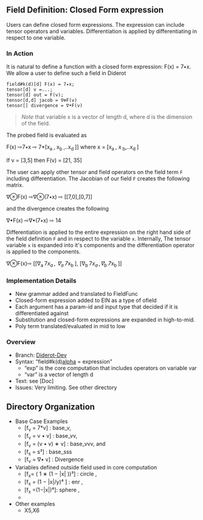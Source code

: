 ## Field Definition: Closed Form expression

Users can define closed form expressions. The expression can include tensor operators and variables.  Differentiation is applied by differentiating in respect to one variable.
	
### In Action 
It is natural to define a function with a closed form expression: F(x) = 7٭x. We allow a user to define such a field in Diderot
 ```  
field#k(d)[d] F(x) = 7٭x;
tensor[d] v =...;
tensor[d] out = F(v);
tensor[d,d] jacob = ∇⊗F(v)
tensor[] divergence = ∇•F(v)
 ```
> *Note* that variable x is a vector of length d, where d is the dimension of the field.

The probed field is evaluated as  

F(x) ⇨7٭x  ⇨ 7*[x<sub>a </sub>, x<sub>b </sub>,..x<sub>d </sub>]]  where x = [x<sub>a </sub>, x<sub>  b</sub>,..x<sub>d </sub>]

If v = [3,5] then F(v) =  [21, 35]

The user can apply other tensor and field operators on the field term `F` including differentiation. The Jacobian of our field `F` creates the following matrix.

∇⊗F(x) ⇨∇⊗(7٭x) ⇨ [[7,0],[0,7]]

and the divergence creates the following

∇•F(x) ⇨∇•(7٭x) ⇨ 14

Differentiation is applied to the entire expression on the right hand side of the field definition `F` and in respect to the variable `x`. Internally, The tensor variable `x` is expanded into it's components and  the differentiation operator is applied to the components.

∇⊗F(x)⇨ [[∇<sub>a </sub> 7*x<sub>a </sub>, ∇<sub>a </sub> 7*x<sub>b </sub>], [∇<sub>b </sub> 7*x<sub>a </sub>,∇<sub>b </sub> 7*x<sub>b </sub>]]

### Implementation Details 
- New grammar added and translated to FieldFunc 
- Closed-form expression added to EIN as a type of ofield
- Each argument has a param-id and input type that decided if it is differentiated against
- Substitution and closed-form expressions are expanded in high-to-mid.
- Poly term translated/evaluated in mid to low

### Overview 
* Branch:   [Diderot-Dev](https://github.com/cchiw/Diderot-Dev) 
* Syntax: “field#k(d)[alpha](var) = expression"
	* “exp” is the core computation that includes operators on variable var 
	* “var” is a vector of length d
* Text: see [Doc]
* Issues:  Very limiting. See other directory 

## Directory Organization
* Base Case Examples
	*  [f<sub>v</sub> = 7*v] : base_v, 
	* [f<sub>v</sub> = v • v] : base_vv,
	*  [f<sub>v</sub> = (v • v) ∗ v] : base_vvv, and 
	* [f<sub>s</sub> = s³] : base_sss
	* [f<sub>v</sub> =  ∇• v] : Divergence 
* Variables defined outside field used in core computation 
	* [f<sub>x</sub>= ( 1 ∗ (1 − |x| ))³] : circle , 
	* [f<sub>x</sub> = (1 − |x|/y)⁴	] : enr , 
	* [f<sub>x</sub> =(1−|x|)⁴]: sphere ,
	* [f<sub>x</sub> =(x−cutPos)•curNorm]: clip
* Other examples
	* X5,X6
